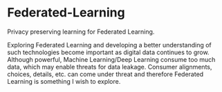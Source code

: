 # Federated-Learning
Privacy preserving learning for Federated Learning.

Exploring Federated Learning and developing a better understanding of such technologies become important as digital data continues to grow. Although powerful, Machine Learning/Deep Learning consume too much data, which may enable threats for data leakage. Consumer alignments, choices, details, etc. can come under threat and therefore Federated Learning is something I wish to explore.
